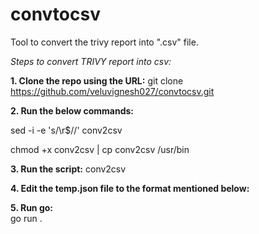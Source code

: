 # convtocsv
Tool to convert the trivy report into ".csv" file.


_Steps to convert TRIVY report into csv:_


**1. Clone the repo using the URL:**
  git clone https://github.com/veluvignesh027/convtocsv.git

**2. Run the below commands:**

  sed -i -e 's/\r$//' conv2csv
  
  chmod +x conv2csv | cp conv2csv /usr/bin


**3. Run the script:**
  conv2csv <imagename>

**4. Edit the temp.json file to the format mentioned below:**


**5. Run go:**  
  go run .
